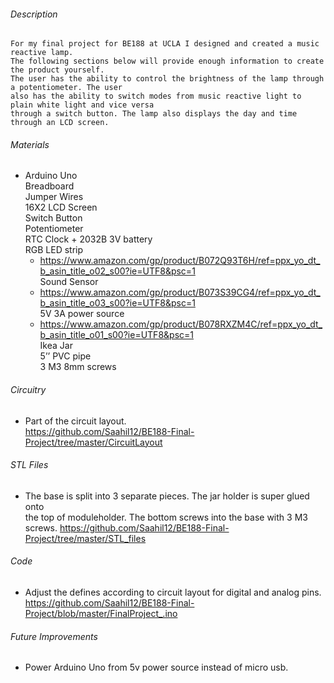 ###### Description 
	For my final project for BE188 at UCLA I designed and created a music reactive lamp.   
	The following sections below will provide enough information to create the product yourself.   
	The user has the ability to control the brightness of the lamp through a potentiometer. The user   
	also has the ability to switch modes from music reactive light to plain white light and vice versa   
	through a switch button. The lamp also displays the day and time through an LCD screen.    

###### Materials
-
	Arduino Uno  
	Breadboard  
	Jumper Wires  
	16X2 LCD Screen  
	Switch Button  
	Potentiometer  
	RTC Clock + 2032B 3V battery  
	RGB LED strip   
	-	https://www.amazon.com/gp/product/B072Q93T6H/ref=ppx_yo_dt_b_asin_title_o02_s00?ie=UTF8&psc=1  
	Sound Sensor  
	-	https://www.amazon.com/gp/product/B073S39CG4/ref=ppx_yo_dt_b_asin_title_o03_s00?ie=UTF8&psc=1  
	5V 3A power source   
	- https://www.amazon.com/gp/product/B078RXZM4C/ref=ppx_yo_dt_b_asin_title_o01_s00?ie=UTF8&psc=1  
	Ikea Jar    
	5’’ PVC pipe    
	3 M3 8mm screws    

###### Circuitry
-
	Part of the circuit layout.   
	https://github.com/Saahil12/BE188-Final-Project/tree/master/CircuitLayout
	
###### STL Files
-
	The base is split into 3 separate pieces. The jar holder is super glued onto   
	the top of moduleholder. The bottom screws into the base with 3 M3 screws. 
	https://github.com/Saahil12/BE188-Final-Project/tree/master/STL_files

###### Code
-
 	Adjust the defines according to circuit layout for digital and analog pins.   
	https://github.com/Saahil12/BE188-Final-Project/blob/master/FinalProject_.ino
	
###### Future Improvements 
-	Power Arduino Uno from 5v power source instead of micro usb.


